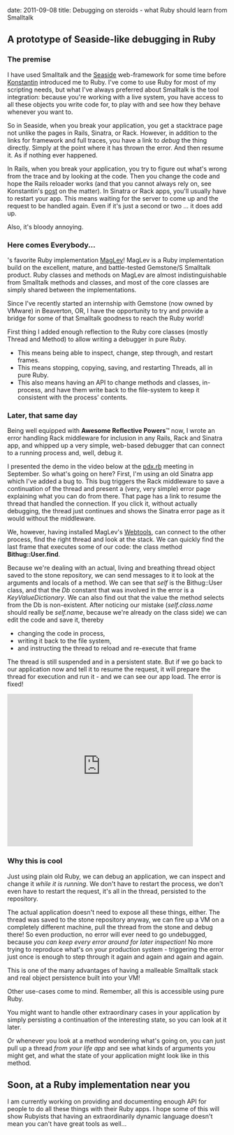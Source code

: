 date: 2011-09-08
title: Debugging on steroids - what Ruby should learn from Smalltalk

## A prototype of Seaside-like debugging in Ruby

### The premise

I have used Smalltalk and the [Seaside](http://seaside.st)
web-framework for some time before [Konstantin](http://rkh.im)
introduced me to Ruby. I've come to use Ruby for most of my scripting
needs, but what I've always preferred about Smalltalk is the tool
integration: because you're working with a live system, you have
access to all these objects you write code for, to play with and see
how they behave whenever you want to.

So in Seaside, when you break your application, you get a stacktrace
page not unlike the pages in Rails, Sinatra, or Rack. However, in
addition to the links for framework and full traces, you have a link
to *debug* the thing directly. Simply at the point where it has thrown
the error. And then resume it. As if nothing ever happened.

In Rails, when you break your application, you try to figure out
what's wrong from the trace and by looking at the code. Then you
change the code and hope the Rails reloader works (and that you cannot
always rely on, see Konstantin's [post](http://rkh.im/code-reloading)
on the matter). In Sinatra or Rack apps, you'll usually have to
restart your app. This means waiting for the server to come up and the
request to be handled again. Even if it's just a second or two ... it
does add up.

Also, it's bloody annoying.

### Here comes Everybody...

's favorite Ruby implementation [MagLev](http://ruby.gemstone.com)!
MagLev is a Ruby implementation build on the excellent, mature, and
battle-tested Gemstone/S Smalltalk product. Ruby classes and methods
on MagLev are almost indistinguishable from Smalltalk methods and
classes, and most of the core classes are simply shared between the
implementations.

Since I've recently started an internship with Gemstone (now owned by
VMware) in Beaverton, OR, I have the opportunity to try and provide a
bridge for some of that Smalltalk goodness to reach the Ruby world!

First thing I added enough reflection to the Ruby core classes (mostly
Thread and Method) to allow writing a debugger in pure Ruby.

* This means being able to inspect, change, step through, and restart
frames.
* This means stopping, copying, saving, and restarting Threads,
all in pure Ruby. 
* This also means having an API to change methods and classes,
in-process, and have them write back to the file-system to keep it
consistent with the process' contents.

### Later, that same day

Being well equipped with **Awesome Reflective Powers**&trade; now, I
wrote an error handling Rack middleware for inclusion in any Rails,
Rack and Sinatra app, and whipped up a very simple, web-based debugger
that can connect to a running process and, well, debug it.

I presented the demo in the video below at the
[pdx.rb](http://pdxruby.org) meeting in September. So what's going on
here? First, I'm using an old Sinatra app which I've added a bug
to. This bug triggers the Rack middleware to save a continuation of
the thread and present a (very, very simple) error page explaining
what you can do from there. That page has a link to resume the thread
that handled the connection. If you click it, without actually
debugging, the thread just continues and shows the Sinatra error page
as it would without the middleware.

We, however, having installed MagLev's
[Webtools](http://www.github.com/MagLev/webtools), can connect to the
other process, find the right thread and look at the stack. We can
quickly find the last frame that executes some of our code: the class
method **Bithug::User.find**.

Because we're dealing with an actual, living and breathing thread
object saved to the stone repository, we can send messages to it to
look at the arguments and locals of a method. We can see that *self*
is the Bithug::User class, and that the *Db* constant that was
involved in the error is a *KeyValueDictionary*. We can also find out
that the value the method selects from the Db is non-existent. After
noticing our mistake (*self.class.name* should really be *self.name*,
because we're already on the class side) we can edit the code and save
it, thereby

* changing the code in process,
* writing it back to the file system,
* and instructing the thread to reload and re-execute that frame

The thread is still suspended and in a persistent state. But if we go
back to our application now and tell it to resume the request, it will
prepare the thread for execution and run it - and we can see our app
load. The error is fixed!
  

<iframe width="425" height="349"
	src="http://www.youtube.com/embed/LvipqMIHkO8?hl=en&fs=1"
	frameborder="0" allowfullscreen>
</iframe>

### Why this is cool

Just using plain old Ruby, we can debug an application, we can inspect
and change it *while it is running*.  We don't have to restart the
process, we don't even have to restart the request, it's all in the
thread, persisted to the repository.

The actual application doesn't need to expose all these things,
either. The thread was saved to the stone repository anyway, we can
fire up a VM on a completely different machine, pull the thread from
the stone and debug there! So even production, no error will ever need
to go undebugged, because *you can keep every error around for later
inspection*! No more trying to reproduce what's on your production
system - triggering the error just once is enough to step through it
again and again and again and again. 

This is one of the many advantages of having a malleable Smalltalk
stack and real object persistence built into your VM!

Other use-cases come to mind. Remember, all this is accessible using
pure Ruby.

You might want to handle other extraordinary cases in your application
by simply persisting a continuation of the interesting state, so you
can look at it later.

Or whenever you look at a method wondering what's going on, you can
just pull up a thread *from your life app* and see what kinds of
arguments you might get, and what the state of your application might
look like in this method.

## Soon, at a Ruby implementation near you

I am currently working on providing and documenting enough API for
people to do all these things with their Ruby apps. I hope some of
this will show Rubyists that having an extraordinarily dynamic
language doesn't mean you can't have great tools as well...
